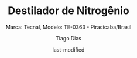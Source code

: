 ---
title: "Destilador de Nitrogênio"
subtitle: "Marca: Tecnal, Modelo: TE-0363 - Piracicaba/Brasil"
status: "Ativo"
procedimento: PEQ-030
image: "fotos/030.jpg"
categories: 
    - "Destilação de nitrogênio"
author: Tiago Dias
date: last-modified
date-format: DD/MM/YYYY
lang: pt-br
---
